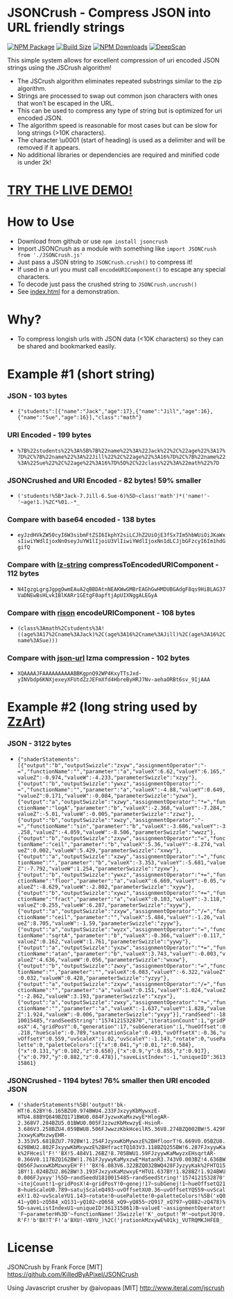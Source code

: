 # JSONCrush - Compress JSON into URL friendly strings

[![NPM Package][npm]][npm-url]
[![Build Size][build-size]][build-size-url]
[![NPM Downloads][npm-downloads]][npmtrends-url]
[![DeepScan][deepscan]][deepscan-url]

This simple system allows for excellent compression of uri encoded JSON strings using the JSCrush algorithm!

* The JSCrush algorithm eliminates repeated substrings similar to the zip algorithm.
* Strings are processed to swap out common json characters with ones that won't be escaped in the URL.
* This can be used to compress any type of string but is optimized for uri encoded JSON.
* The algorithm speed is reasonable for most cases but can be slow for long strings (>10K characters).
* The character \u0001 (start of heading) is used as a delimiter and will be removed if it appears.
* No additional libraries or dependencies are required and minified code is under 2k!

# [TRY THE LIVE DEMO!](https://killedbyapixel.github.io/JSONCrush)

# How to Use

* Download from github or use `npm install jsoncrush`
* Import JSONCrush as a module with something like `import JSONCrush from './JSONCrush.js'`
* Just pass a JSON string to `JSONCrush.crush()` to compress it!
* If used in a url you must call `encodeURIComponent()` to escape any special characters.
* To decode just pass the crushed string to `JSONCrush.uncrush()`
* See [index.html](https://github.com/KilledByAPixel/JSONCrush/blob/master/index.html) for a demonstration.

# Why?

* To compress longish urls with JSON data (<10K characters) so they can be shared and bookmarked easily.

# Example #1 (short string)

### JSON - 103 bytes

* `{"students":[{"name":"Jack","age":17},{"name":"Jill","age":16},{"name":"Sue","age":16}],"class":"math"}`

### URI Encoded - 199 bytes

* `%7B%22students%22%3A%5B%7B%22name%22%3A%22Jack%22%2C%22age%22%3A17%7D%2C%7B%22name%22%3A%22Jill%22%2C%22age%22%3A16%7D%2C%7B%22name%22%3A%22Sue%22%2C%22age%22%3A16%7D%5D%2C%22class%22%3A%22math%22%7D`

### JSONCrushed and URI Encoded - 82 bytes! 59% smaller

* `('students!%5B*Jack-7.Jill-6.Sue-6)%5D~class!'math')*('name!'-'~age!1.)%2C*%01.-*_`

### Compare with base64 encoded - 138 bytes

* `eyJzdHVkZW50cyI6W3sibmFtZSI6IkphY2siLCJhZ2UiOjE3fSx7Im5hbWUiOiJKaWxsIiwiYWdlIjoxNn0seyJuYW1lIjoiU3VlIiwiYWdlIjoxNn1dLCJjbGFzcyI6Im1hdGgifQ`

### Compare with [lz-string](https://github.com/pieroxy/lz-string) compressToEncodedURIComponent - 112 bytes

* `N4IgzgLgrgJgpgOwmEAuA2qBBDAtnNEAKWwGMBrEAGhGwHMDUBGAdgF8qs9HiBLAG37VaDNEwBsHLvkIBlKARr1GEtgF0apftjApUIXNggALEGyA`

### Compare with [rison](https://github.com/Nanonid/rison) encodeURIComponent - 108 bytes

* `(class%3Amath%2Cstudents%3A!((age%3A17%2Cname%3AJack)%2C(age%3A16%2Cname%3AJill)%2C(age%3A16%2Cname%3ASue)))`

### Compare with [json-url](https://github.com/masotime/json-url) lzma compression - 102 bytes

* `XQAAAAJFAAAAAAAAAABBKgpnQ92WP4KxyTTsJxd-yINVbdp6KNXjexeyXFUtdZzJEFmXfd4HbreByHRJ7Nv-aehaORBt6sv_9IjAAA`

# Example #2 (long string used by [ZzArt](https://github.com/KilledByAPixel/ZzArt))

### JSON - 3122 bytes

* `{"shaderStatements":[{"output":"b","outputSwizzle":"zxyw","assignmentOperator":"-=","functionName":"","parameter":"a","valueX":6.62,"valueY":6.165,"valueZ":-0.974,"valueW":-4.233,"parameterSwizzle":"xzyy"},{"output":"b","outputSwizzle":"ywxz","assignmentOperator":"-=","functionName":"","parameter":"a","valueX":-4.88,"valueY":0.649,"valueZ":0.171,"valueW":-0.084,"parameterSwizzle":"yzwx"},{"output":"a","outputSwizzle":"xzwy","assignmentOperator":"*=","functionName":"logA","parameter":"b","valueX":-2.368,"valueY":-7.284,"valueZ":-5.01,"valueW":-0.005,"parameterSwizzle":"zzwz"},{"output":"b","outputSwizzle":"xwzy","assignmentOperator":"-=","functionName":"sin","parameter":"b","valueX":-3.686,"valueY":-3.258,"valueZ":-4.059,"valueW":-8.506,"parameterSwizzle":"wwzz"},{"output":"b","outputSwizzle":"zxyw","assignmentOperator":"=","functionName":"ceil","parameter":"b","valueX":5.36,"valueY":-8.274,"valueZ":0.002,"valueW":5.429,"parameterSwizzle":"xxwy"},{"output":"a","outputSwizzle":"xzwy","assignmentOperator":"=","functionName":"","parameter":"b","valueX":-3.353,"valueY":-5.681,"valueZ":-7.792,"valueW":1.254,"parameterSwizzle":"zyxw"},{"output":"b","outputSwizzle":"ywxz","assignmentOperator":"+=","functionName":"floor","parameter":"a","valueX":6.669,"valueY":-0.05,"valueZ":-8.629,"valueW":-2.802,"parameterSwizzle":"xyyw"},{"output":"b","outputSwizzle":"xywz","assignmentOperator":"+=","functionName":"fract","parameter":"a","valueX":0.103,"valueY":-3.118,"valueZ":0.255,"valueW":6.287,"parameterSwizzle":"xyyw"},{"output":"a","outputSwizzle":"zxyw","assignmentOperator":"/=","functionName":"ceil","parameter":"","valueX":5.484,"valueY":-1.26,"valueZ":8.705,"valueW":-1.59,"parameterSwizzle":"zyyw"},{"output":"a","outputSwizzle":"wyzx","assignmentOperator":"=","functionName":"sqrtA","parameter":"b","valueX":-0.366,"valueY":-0.117,"valueZ":0.162,"valueW":1.761,"parameterSwizzle":"yywy"},{"output":"a","outputSwizzle":"yxzw","assignmentOperator":"*=","functionName":"atan","parameter":"b","valueX":3.743,"valueY":-0.003,"valueZ":4.636,"valueW":0.056,"parameterSwizzle":"wxxw"},{"output":"b","outputSwizzle":"zwxy","assignmentOperator":"=","functionName":"","parameter":"","valueX":6.083,"valueY":-6.322,"valueZ":0.032,"valueW":0.428,"parameterSwizzle":"yzyy"},{"output":"a","outputSwizzle":"zxyw","assignmentOperator":"/=","functionName":"","parameter":"a","valueX":0.151,"valueY":1.024,"valueZ":-2.862,"valueW":3.193,"parameterSwizzle":"xzyx"},{"output":"a","outputSwizzle":"zwxy","assignmentOperator":"*=","functionName":"","parameter":"a","valueX":-1.637,"valueY":1.828,"valueZ":1.924,"valueW":-0.006,"parameterSwizzle":"yxyy"}],"randSeed":-1810015485,"randSeedString":"1574121532870","iterationCount":1,"gridPosX":4,"gridPosY":0,"generation":17,"subGeneration":1,"hueOffset":0.218,"hueScale":-0.789,"saturationScale":0.493,"uvOffsetX":-0.36,"uvOffsetY":0.559,"uvScaleX":1.02,"uvScaleY":-1.143,"rotate":0,"usePalette":0,"paletteColors":[{"x":0.041,"y":0.01,"z":0.584},{"x":0.131,"y":0.102,"z":0.658},{"x":0.9,"y":0.855,"z":0.917},{"x":0.797,"y":0.882,"z":0.478}],"saveListIndex":-1,"uniqueID":361315861}`

### JSONCrushed - 1194 bytes! 76% smaller then URI encoded JSON

* `('shaderStatements!%5B('output!'bk-HT!6.62BY!6.165BZU0.974BWU4.233FJxzyyKbMywxzE-HTU4.88BYQ649BZQ171BWU0.084FJyzwxKaMxzwyE*HlogAR-2.368V7.284BZU5.01BWU0.005FJzzwzKbMxwzyE-HsinR-3.686V3.258BZU4.059BWU8.506FJwwzzKbkHceilR5.36V8.274BZQ002BW!5.429FJxxwyKaMxzwyEHR-3.353V5.681BZU7.792BW!1.254FJzyxwKbMywxzE%2BHfloorT!6.669V0.05BZU8.629BWU2.802FJxyywKbMxywzE%2BHfractTQ103V3.118BZQ255BW!6.287FJxyywKak%2FHceil'F!''BX!5.484V1.26BZ!8.705BWU1.59FJzyywKaMwyzxEHsqrtAR-0.366V0.117BZQ162BW!1.761FJyywyKaMyxzwE*HatanR3.743V0.003BZ!4.636BWQ056FJwxxwKbMzwxyEH'F!''BX!6.083V6.322BZQ032BWQ428FJyzyyKak%2FHTQ151BY!1.024BZU2.862BW!3.193FJxzyxKaMzwxyE*HTU1.637BY!1.828BZ!1.924BWU0.006FJyxyy')%5D~randSeedU1810015485~randSeedString!'1574121532870'~itejCount!1~gridPosX!4~gridPosY!0~genej!17~subGenej!1~hueOffsetQ218~hueScaleU0.789~satujScaleQ493~uvOffsetXU0.36~uvOffsetYQ559~uvScaleX!1.02~uvScaleYU1.143~rotate!0~usePalette!0~paletteColors!%5B('xQ041~yQ01~zQ584_xQ131~yQ102~zQ658_xQ9~yQ855~zQ917_xQ797~yQ882~zQ478)%5D~saveListIndexU1~uniqueID!361315861)B~valueE'~assignmentOperator!'F~parameterH%3D'~functionName!'JSwizzle!'K'_output!'M'~outputJQ!0.R'F!'b'BX!T'F!'a'BXU!-VBYU_)%2C('jrationkMzxywE%01kj_VUTRQMKJHFEB_`

# License

JSONCrush by Frank Force [MIT] https://github.com/KilledByAPixel/JSONCrush

Using Javascript crusher by @aivopaas [MIT] http://www.iteral.com/jscrush

[npm]: https://img.shields.io/npm/v/jsoncrush
[npm-url]: https://www.npmjs.com/package/jsoncrush
[build-size]: https://img.shields.io/bundlephobia/minzip/jsoncrush
[build-size-url]: https://bundlephobia.com/result?p=jsoncrush
[npm-downloads]: https://img.shields.io/npm/dw/jsoncrush
[npmtrends-url]: https://www.npmtrends.com/jsoncrush
[deepscan]: https://deepscan.io/api/teams/22950/projects/29522/branches/946990/badge/grade.svg
[deepscan-url]: https://deepscan.io/dashboard/#view=project&tid=22950&pid=29522&bid=946990
